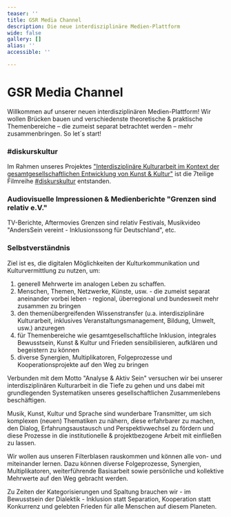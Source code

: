 ```yaml
---
teaser: ''
title: GSR Media Channel
description: Die neue interdisziplinäre Medien-Plattform
wide: false
gallery: []
alias: ''
accessible: ''

---
```

# GSR Media Channel

Willkommen auf unserer neuen interdisziplinären Medien-Plattform! Wir wollen Brücken bauen und verschiedenste theoretische & praktische Themenbereiche – die zumeist separat betrachtet werden – mehr zusammenbringen. So let´s start!

### #diskurskultur

Im Rahmen unseres Projektes ["Interdisziplinäre Kulturarbeit im Kontext der gesamtgesellschaftlichen Entwicklung von Kunst & Kultur"](https://www.grenzensindrelativ.de/aktivitaeten/projekte-und-veranstaltungen/interdisziplinaere-kulturarbeit/allgemein) ist die 7teilige Filmreihe [#diskurskultur](https://www.youtube.com/hashtag/diskurskultur) entstanden.

<video-gallery name="media-diskurskultur"></video-gallery>

### Audiovisuelle Impressionen & Medienberichte "Grenzen sind relativ e.V."

TV-Berichte, Aftermovies Grenzen sind relativ Festivals, Musikvideo "AndersSein vereint - Inklusionssong für Deutschland", etc.

<video-gallery name="startseite-video-galerie"></video-gallery>

### Selbstverständnis

Ziel ist es, die digitalen Möglichkeiten der Kulturkommunikation und Kulturvermittlung zu nutzen, um:

1. generell Mehrwerte im analogen Leben zu schaffen.
2. Menschen, Themen, Netzwerke, Künste, usw. - die zumeist separat aneinander vorbei leben - regional, überregional und bundesweit mehr zusammen zu bringen
3. den themenübergreifenden Wissenstransfer (u.a. interdisziplinäre Kulturarbeit, inklusives Veranstaltungsmanagement, Bildung, Umwelt, usw.) anzuregen
4. für Themenbereiche wie gesamtgesellschaftliche Inklusion, integrales Bewusstsein, Kunst & Kultur und Frieden sensibilisieren, aufklären und begeistern zu können
5. diverse Synergien, Multiplikatoren, Folgeprozesse und Kooperationsprojekte auf den Weg zu bringen

Verbunden mit dem Motto "Analyse & Aktiv Sein" versuchen wir bei unserer interdisziplinären Kulturarbeit in die Tiefe zu gehen und uns dabei mit grundlegenden Systematiken unseres gesellschaftlichen Zusammenlebens beschäftigen.

Musik, Kunst, Kultur und Sprache sind wunderbare Transmitter, um sich komplexen (neuen) Thematiken zu nähern, diese erfahrbarer zu machen, den Dialog, Erfahrungsaustausch und Perspektivwechsel zu fördern und diese Prozesse in die institutionelle & projektbezogene Arbeit mit einfließen zu lassen.

Wir wollen aus unseren Filterblasen rauskommen und können alle von- und miteinander lernen. Dazu können diverse Folgeprozesse, Synergien, Multiplikatoren, weiterführende Basisarbeit sowie persönliche und kollektive Mehrwerte auf den Weg gebracht werden.

Zu Zeiten der Kategorisierungen und Spaltung brauchen wir - im Bewusstsein der Dialektik - Inklusion statt Separation, Kooperation statt Konkurrenz und gelebten Frieden für alle Menschen auf diesem Planeten.
